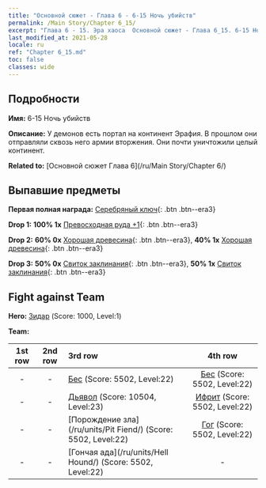 ```yaml
---
title: "Основной сюжет - Глава 6 - 6-15 Ночь убийств"
permalink: /Main Story/Chapter 6_15/
excerpt: "Глава 6 - 15. Эра хаоса  Основной сюжет - Глава 6_15. 6-15 Ночь убийств"
last_modified_at: 2021-05-28
locale: ru
ref: "Chapter 6_15.md"
toc: false
classes: wide
---
```


## Подробности

 **Имя:** 6-15 Ночь убийств

 **Описание:** У демонов есть портал на континент Эрафия. В прошлом они отправляли сквозь него армии вторжения. Они почти уничтожили целый континент.

 **Related to:** [Основной сюжет Глава 6](/ru/Main Story/Chapter 6/)

## Выпавшие предметы

 **Первая полная награда:** [Серебряный ключ](/ItemsRU/con_693/){: .btn .btn--era3}

 **Drop 1:** **100% 1x** [Превосходная руда +1](/ItemsRU/mat_19/){: .btn .btn--era3}

 **Drop 2:** **60% 0x** [Хорошая древесина](/ItemsRU/mat_13/){: .btn .btn--era3}, **40% 1x** [Хорошая древесина](/ItemsRU/mat_13/){: .btn .btn--era3}

 **Drop 3:** **50% 0x** [Свиток заклинания](/ItemsRU/con_694/){: .btn .btn--era3}, **50% 1x** [Свиток заклинания](/ItemsRU/con_694/){: .btn .btn--era3}


## Fight against Team
 **Hero:** [Зидар](/ru/heroes/Zydar/) (Score: 1000, Level:1)

 **Team:**


  | 1st row | 2nd row | 3rd row | 4th row |
  |:----:|:----:|:----|:----:|
  | - | - | [Бес](/ru/units/Imp/) (Score: 5502, Level:22)  | [Бес](/ru/units/Imp/) (Score: 5502, Level:22)  |
  | - | - | [Дьявол](/ru/units/Devil/) (Score: 10504, Level:23)  | [Ифрит](/ru/units/Efreeti/) (Score: 5502, Level:22)  |
  | - | - | [Порождение зла](/ru/units/Pit Fiend/) (Score: 5502, Level:22)  | [Гог](/ru/units/Gog/) (Score: 5502, Level:22)  |
  | - | - | [Гончая ада](/ru/units/Hell Hound/) (Score: 5502, Level:22)  | - |


